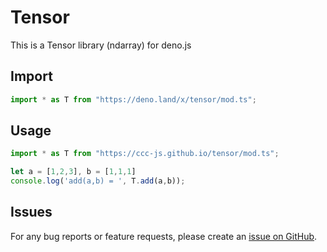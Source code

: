 # Tensor

This is a Tensor library (ndarray) for deno.js

## Import

```ts
import * as T from "https://deno.land/x/tensor/mod.ts";
```

## Usage

```ts
import * as T from "https://ccc-js.github.io/tensor/mod.ts";

let a = [1,2,3], b = [1,1,1]
console.log('add(a,b) = ', T.add(a,b));

```

## Issues

For any bug reports or feature requests, please create an [issue on GitHub](issues).